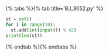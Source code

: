 {% tabs %}{% tab title='BJ_3052.py' %}

```py
st = set()
for i in range(10):
  st.add(int(input()) % 42)
print(len(st))
```

{% endtab %}{% endtabs %}

